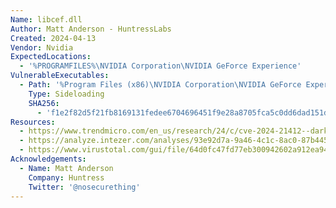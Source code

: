 ```yaml
---
Name: libcef.dll
Author: Matt Anderson - HuntressLabs
Created: 2024-04-13
Vendor: Nvidia
ExpectedLocations:
  - '%PROGRAMFILES%\NVIDIA Corporation\NVIDIA GeForce Experience'
VulnerableExecutables:
  - Path: '%Program Files (x86)\NVIDIA Corporation\NVIDIA GeForce Experience\NVIDA Share.exe'
    Type: Sideloading
    SHA256:
      - 'f1e2f82d5f21fb8169131fedee6704696451f9e28a8705fca5c0dd6dad151d64'
Resources:
  - https://www.trendmicro.com/en_us/research/24/c/cve-2024-21412--darkgate-operators-exploit-microsoft-windows-sma.html
  - https://analyze.intezer.com/analyses/93e92d7a-9a46-4c1c-8ac0-87b4453beeb8
  - https://www.virustotal.com/gui/file/64d0fc47fd77eb300942602a912ea9403960acd4f2ed33a8e325594bf700d65f
Acknowledgements:
  - Name: Matt Anderson
    Company: Huntress
    Twitter: '@nosecurething'
---
```


